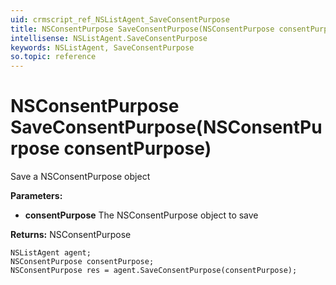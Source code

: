 ```yaml
---
uid: crmscript_ref_NSListAgent_SaveConsentPurpose
title: NSConsentPurpose SaveConsentPurpose(NSConsentPurpose consentPurpose)
intellisense: NSListAgent.SaveConsentPurpose
keywords: NSListAgent, SaveConsentPurpose
so.topic: reference
---
```


# NSConsentPurpose SaveConsentPurpose(NSConsentPurpose consentPurpose)

Save a NSConsentPurpose object

**Parameters:**
 - **consentPurpose** The NSConsentPurpose object to save

**Returns:** NSConsentPurpose

```crmscript
NSListAgent agent;
NSConsentPurpose consentPurpose;
NSConsentPurpose res = agent.SaveConsentPurpose(consentPurpose);
```


